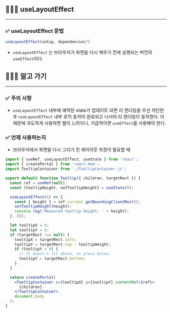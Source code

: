 ## 🧑🏻‍💻 **useLayoutEffect**

---

### ✅ **useLayoutEffect** 문법

```jsx
useLayoutEffect(setup, dependencies?)
```

- `useLayoutEffect` 는 브라우저가 화면을 다시 채우기 전에 실행되는 버전의 `useEffect`이다.

## 🧑🏻‍💻 알고 가기

---

### ✅ 주의 사항

- `useLayoutEffect` 내부에 예약된 state가 업데이트 되면 리 렌더링을 우선 차단한 후  `useLayoutEffect` 내부 로직 동작이 완료되고 나서야 리 렌더링이 동작한다. 이 때문에 과도하게 사용하면 웹이 느려지니, 가급적이면 `useEffect`를 사용해야 한다.

### ✅ 언제 사용하는지

- 브라우저에서 화면을 다시 그리기 전 레이아웃 측정이 필요할 때

```jsx
import { useRef, useLayoutEffect, useState } from 'react';
import { createPortal } from 'react-dom';
import TooltipContainer from './TooltipContainer.js';

export default function Tooltip({ children, targetRect }) {
  const ref = useRef(null);
  const [tooltipHeight, setTooltipHeight] = useState(0);

  useLayoutEffect(() => {
    const { height } = ref.current.getBoundingClientRect();
    setTooltipHeight(height);
    console.log('Measured tooltip height: ' + height);
  }, []);

  let tooltipX = 0;
  let tooltipY = 0;
  if (targetRect !== null) {
    tooltipX = targetRect.left;
    tooltipY = targetRect.top - tooltipHeight;
    if (tooltipY < 0) {
      // It doesn't fit above, so place below.
      tooltipY = targetRect.bottom;
    }
  }

  return createPortal(
    <TooltipContainer x={tooltipX} y={tooltipY} contentRef={ref}>
      {children}
    </TooltipContainer>,
    document.body
  );
}
```